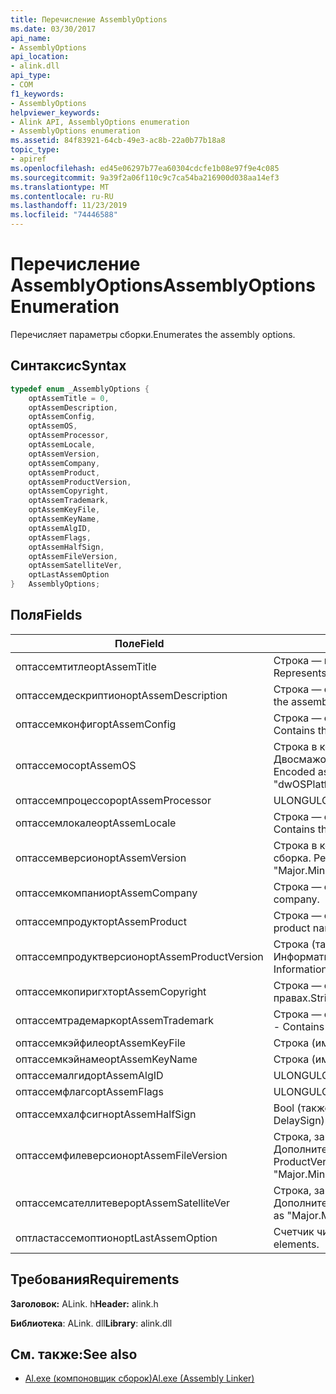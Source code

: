 ```yaml
---
title: Перечисление AssemblyOptions
ms.date: 03/30/2017
api_name:
- AssemblyOptions
api_location:
- alink.dll
api_type:
- COM
f1_keywords:
- AssemblyOptions
helpviewer_keywords:
- Alink API, AssemblyOptions enumeration
- AssemblyOptions enumeration
ms.assetid: 84f83921-64cb-49e3-ac8b-22a0b77b18a8
topic_type:
- apiref
ms.openlocfilehash: ed45e06297b77ea60304cdcfe1b08e97f9e4c085
ms.sourcegitcommit: 9a39f2a06f110c9c7ca54ba216900d038aa14ef3
ms.translationtype: MT
ms.contentlocale: ru-RU
ms.lasthandoff: 11/23/2019
ms.locfileid: "74446588"
---
```

# <a name="assemblyoptions-enumeration"></a><span data-ttu-id="da9fd-102">Перечисление AssemblyOptions</span><span class="sxs-lookup"><span data-stu-id="da9fd-102">AssemblyOptions Enumeration</span></span>
<span data-ttu-id="da9fd-103">Перечисляет параметры сборки.</span><span class="sxs-lookup"><span data-stu-id="da9fd-103">Enumerates the assembly options.</span></span>  
  
## <a name="syntax"></a><span data-ttu-id="da9fd-104">Синтаксис</span><span class="sxs-lookup"><span data-stu-id="da9fd-104">Syntax</span></span>  
  
```cpp  
typedef enum _AssemblyOptions {  
    optAssemTitle = 0,  
    optAssemDescription,  
    optAssemConfig,  
    optAssemOS,  
    optAssemProcessor,  
    optAssemLocale,  
    optAssemVersion,  
    optAssemCompany,  
    optAssemProduct,  
    optAssemProductVersion,  
    optAssemCopyright,  
    optAssemTrademark,  
    optAssemKeyFile,  
    optAssemKeyName,  
    optAssemAlgID,  
    optAssemFlags,  
    optAssemHalfSign,  
    optAssemFileVersion,  
    optAssemSatelliteVer,  
    optLastAssemOption  
}   AssemblyOptions;  
```  
  
## <a name="fields"></a><span data-ttu-id="da9fd-105">Поля</span><span class="sxs-lookup"><span data-stu-id="da9fd-105">Fields</span></span>  
  
|<span data-ttu-id="da9fd-106">Поле</span><span class="sxs-lookup"><span data-stu-id="da9fd-106">Field</span></span>|<span data-ttu-id="da9fd-107">Описание</span><span class="sxs-lookup"><span data-stu-id="da9fd-107">Description</span></span>|  
|-----------|-----------------|  
|<span data-ttu-id="da9fd-108">оптассемтитле</span><span class="sxs-lookup"><span data-stu-id="da9fd-108">optAssemTitle</span></span>|<span data-ttu-id="da9fd-109">Строка — представляет заголовок сборки.</span><span class="sxs-lookup"><span data-stu-id="da9fd-109">String - Represents the assembly title.</span></span>|  
|<span data-ttu-id="da9fd-110">оптассемдескриптион</span><span class="sxs-lookup"><span data-stu-id="da9fd-110">optAssemDescription</span></span>|<span data-ttu-id="da9fd-111">Строка — содержит описание сборки.</span><span class="sxs-lookup"><span data-stu-id="da9fd-111">String - Contains the assembly description.</span></span>|  
|<span data-ttu-id="da9fd-112">оптассемконфиг</span><span class="sxs-lookup"><span data-stu-id="da9fd-112">optAssemConfig</span></span>|<span data-ttu-id="da9fd-113">Строка — содержит конфигурацию сборки.</span><span class="sxs-lookup"><span data-stu-id="da9fd-113">String - Contains the assembly configuration.</span></span>|  
|<span data-ttu-id="da9fd-114">оптассемос</span><span class="sxs-lookup"><span data-stu-id="da9fd-114">optAssemOS</span></span>|<span data-ttu-id="da9fd-115">Строка в кодировке: "Двосплатформид. Двосмажорверсион. Двосминорверсион".</span><span class="sxs-lookup"><span data-stu-id="da9fd-115">String - Encoded as: "dwOSPlatformId.dwOSMajorVersion.dwOSMinorVersion".</span></span>|  
|<span data-ttu-id="da9fd-116">оптассемпроцессор</span><span class="sxs-lookup"><span data-stu-id="da9fd-116">optAssemProcessor</span></span>|<span data-ttu-id="da9fd-117">ULONG</span><span class="sxs-lookup"><span data-stu-id="da9fd-117">ULONG</span></span>|  
|<span data-ttu-id="da9fd-118">оптассемлокале</span><span class="sxs-lookup"><span data-stu-id="da9fd-118">optAssemLocale</span></span>|<span data-ttu-id="da9fd-119">Строка — содержит языковой стандарт сборки.</span><span class="sxs-lookup"><span data-stu-id="da9fd-119">String - Contains the assembly locale.</span></span>|  
|<span data-ttu-id="da9fd-120">оптассемверсион</span><span class="sxs-lookup"><span data-stu-id="da9fd-120">optAssemVersion</span></span>|<span data-ttu-id="da9fd-121">Строка в кодировке: "основная. Дополнительная. сборка. Редакция".</span><span class="sxs-lookup"><span data-stu-id="da9fd-121">String - Encoded as: "Major.Minor.Build.Revision".</span></span>|  
|<span data-ttu-id="da9fd-122">оптассемкомпани</span><span class="sxs-lookup"><span data-stu-id="da9fd-122">optAssemCompany</span></span>|<span data-ttu-id="da9fd-123">Строка — содержит компанию.</span><span class="sxs-lookup"><span data-stu-id="da9fd-123">String - Contains the company.</span></span>|  
|<span data-ttu-id="da9fd-124">оптассемпродукт</span><span class="sxs-lookup"><span data-stu-id="da9fd-124">optAssemProduct</span></span>|<span data-ttu-id="da9fd-125">Строка — содержит имя продукта.</span><span class="sxs-lookup"><span data-stu-id="da9fd-125">String - Contains the product name.</span></span>|  
|<span data-ttu-id="da9fd-126">оптассемпродуктверсион</span><span class="sxs-lookup"><span data-stu-id="da9fd-126">optAssemProductVersion</span></span>|<span data-ttu-id="da9fd-127">Строка (также известная как Информатионалверсион).</span><span class="sxs-lookup"><span data-stu-id="da9fd-127">String (also known as InformationalVersion).</span></span>|  
|<span data-ttu-id="da9fd-128">оптассемкопиригхт</span><span class="sxs-lookup"><span data-stu-id="da9fd-128">optAssemCopyright</span></span>|<span data-ttu-id="da9fd-129">Строка — содержит сведения об авторских правах.</span><span class="sxs-lookup"><span data-stu-id="da9fd-129">String - Contains the copyright information.</span></span>|  
|<span data-ttu-id="da9fd-130">оптассемтрадемарк</span><span class="sxs-lookup"><span data-stu-id="da9fd-130">optAssemTrademark</span></span>|<span data-ttu-id="da9fd-131">Строка — содержит сведения о товарном знаке.</span><span class="sxs-lookup"><span data-stu-id="da9fd-131">String - Contains the trademark information.</span></span>|  
|<span data-ttu-id="da9fd-132">оптассемкэйфиле</span><span class="sxs-lookup"><span data-stu-id="da9fd-132">optAssemKeyFile</span></span>|<span data-ttu-id="da9fd-133">Строка (имя файла).</span><span class="sxs-lookup"><span data-stu-id="da9fd-133">String (file name).</span></span>|  
|<span data-ttu-id="da9fd-134">оптассемкэйнаме</span><span class="sxs-lookup"><span data-stu-id="da9fd-134">optAssemKeyName</span></span>|<span data-ttu-id="da9fd-135">Строка (имя ключа).</span><span class="sxs-lookup"><span data-stu-id="da9fd-135">String (The key name).</span></span>|  
|<span data-ttu-id="da9fd-136">оптассемалгид</span><span class="sxs-lookup"><span data-stu-id="da9fd-136">optAssemAlgID</span></span>|<span data-ttu-id="da9fd-137">ULONG</span><span class="sxs-lookup"><span data-stu-id="da9fd-137">ULONG</span></span>|  
|<span data-ttu-id="da9fd-138">оптассемфлагс</span><span class="sxs-lookup"><span data-stu-id="da9fd-138">optAssemFlags</span></span>|<span data-ttu-id="da9fd-139">ULONG</span><span class="sxs-lookup"><span data-stu-id="da9fd-139">ULONG</span></span>|  
|<span data-ttu-id="da9fd-140">оптассемхалфсигн</span><span class="sxs-lookup"><span data-stu-id="da9fd-140">optAssemHalfSign</span></span>|<span data-ttu-id="da9fd-141">Bool (также называется DelaySign).</span><span class="sxs-lookup"><span data-stu-id="da9fd-141">Bool (Also known as DelaySign).</span></span>|  
|<span data-ttu-id="da9fd-142">оптассемфилеверсион</span><span class="sxs-lookup"><span data-stu-id="da9fd-142">optAssemFileVersion</span></span>|<span data-ttu-id="da9fd-143">Строка, закодированная как "основная. Дополнительная. сборка. Редакция"--то же, что и ProductVersion.</span><span class="sxs-lookup"><span data-stu-id="da9fd-143">String - Encoded as "Major.Minor.Build.Revision"--same as ProductVersion.</span></span>|  
|<span data-ttu-id="da9fd-144">оптассемсателлитевер</span><span class="sxs-lookup"><span data-stu-id="da9fd-144">optAssemSatelliteVer</span></span>|<span data-ttu-id="da9fd-145">Строка, закодированная как "основная. Дополнительная. сборка. Редакция".</span><span class="sxs-lookup"><span data-stu-id="da9fd-145">String - Encoded as "Major.Minor.Build.Revision".</span></span>|  
|<span data-ttu-id="da9fd-146">оптластассемоптион</span><span class="sxs-lookup"><span data-stu-id="da9fd-146">optLastAssemOption</span></span>|<span data-ttu-id="da9fd-147">Счетчик числа элементов.</span><span class="sxs-lookup"><span data-stu-id="da9fd-147">A counter of the number of elements.</span></span>|  
  
## <a name="requirements"></a><span data-ttu-id="da9fd-148">Требования</span><span class="sxs-lookup"><span data-stu-id="da9fd-148">Requirements</span></span>  
 <span data-ttu-id="da9fd-149">**Заголовок:** ALink. h</span><span class="sxs-lookup"><span data-stu-id="da9fd-149">**Header:** alink.h</span></span>  
  
 <span data-ttu-id="da9fd-150">**Библиотека**: ALink. dll</span><span class="sxs-lookup"><span data-stu-id="da9fd-150">**Library**: alink.dll</span></span>  
  
## <a name="see-also"></a><span data-ttu-id="da9fd-151">См. также:</span><span class="sxs-lookup"><span data-stu-id="da9fd-151">See also</span></span>

- [<span data-ttu-id="da9fd-152">Al.exe (компоновщик сборок)</span><span class="sxs-lookup"><span data-stu-id="da9fd-152">Al.exe (Assembly Linker)</span></span>](../../tools/al-exe-assembly-linker.md)
